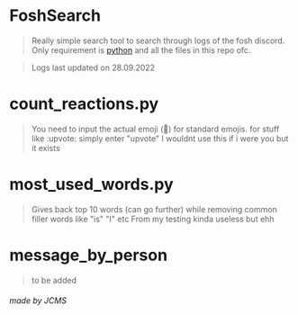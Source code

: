 # FoshSearch
> Really simple search tool to search through logs of the fosh discord.
> Only requirement is [python](https://www.python.org/downloads/) and all the files in this repo ofc.

> Logs last updated on 28.09.2022

# count_reactions.py
> You need to input the actual emoji (🤡) for standard emojis.
> for stuff like :upvote: simply enter "upvote"
> I wouldnt use this if i were you but it exists

# most_used_words.py
> Gives back top 10 words (can go further) while removing common filler words like "is" "I" etc
> From my testing kinda useless but ehh

# message_by_person
> to be added

###### made by JCMS